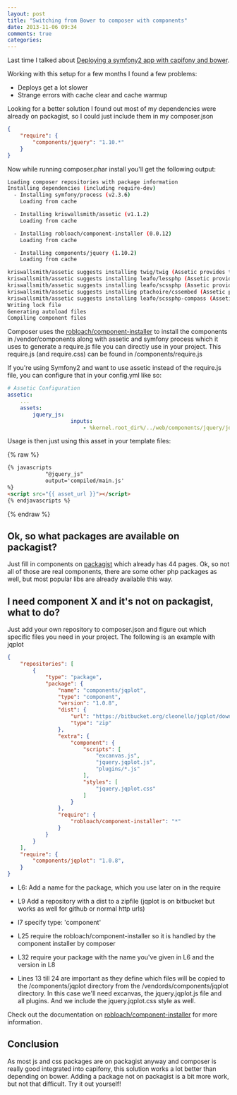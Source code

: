 ```yaml
---
layout: post
title: "Switching from Bower to composer with components"
date: 2013-11-06 09:34
comments: true
categories: 
---
```


Last time I talked about [Deploying a symfony2 app with capifony and bower](/blog/2013/06/14/deploying-a-symfony2-app-with-capifony-and-bower/). 

Working with this setup for a few months I found a few problems:

 * Deploys get a lot slower
 * Strange errors with cache clear and cache warmup
 
Looking for a better solution I found out most of my dependencies were already on packagist, so I could just include them in my composer.json

``` json /composer.json
{
	"require": {
		"components/jquery": "1.10.*"
	}
}
```

Now while running composer.phar install you'll get the following output:

``` sh php composer.phar install
Loading composer repositories with package information
Installing dependencies (including require-dev)
  - Installing symfony/process (v2.3.6)
    Loading from cache

  - Installing kriswallsmith/assetic (v1.1.2)
    Loading from cache

  - Installing robloach/component-installer (0.0.12)
    Loading from cache

  - Installing components/jquery (1.10.2)
    Loading from cache

kriswallsmith/assetic suggests installing twig/twig (Assetic provides the integration with the Twig templating engine)
kriswallsmith/assetic suggests installing leafo/lessphp (Assetic provides the integration with the lessphp LESS compiler)
kriswallsmith/assetic suggests installing leafo/scssphp (Assetic provides the integration with the scssphp SCSS compiler)
kriswallsmith/assetic suggests installing ptachoire/cssembed (Assetic provides the integration with phpcssembed to embed data uris)
kriswallsmith/assetic suggests installing leafo/scssphp-compass (Assetic provides the integration with the SCSS compass plugin)
Writing lock file
Generating autoload files
Compiling component files
```

Composer uses the [robloach/component-installer](https://github.com/RobLoach/component-installer) to install the components in /vendor/components along with assetic and symfony process which it uses to generate a require.js file you can directly use in your project. This require.js (and require.css) can be found in /components/require.js

If you're using Symfony2 and want to use assetic instead of the require.js file, you can configure that in your config.yml like so:

``` yml /app/config.yml
# Assetic Configuration
assetic:
    ...
    assets:
        jquery_js:
                    inputs:
                        - %kernel.root_dir%/../web/components/jquery/jquery.js
```

Usage is then just using this asset in your template files:

{% raw %}
``` html /app/Resources/views/base.html.twig
{% javascripts
            "@jquery_js"
            output='compiled/main.js'
%}
<script src="{{ asset_url }}"></script>
{% endjavascripts %}
```        
{% endraw %}

Ok, so what packages are available on packagist?
------------------------------------------------

Just fill in components on [packagist](https://packagist.org/search/?q=components) which already has 44 pages. Ok, so not all of those are real components, there are some other php packages as well, but most popular libs are already available this way.

I need component X and it's not on packagist, what to do?
---------------------------------------------------------

Just add your own repository to composer.json and figure out which specific files you need in your project. 
The following is an example with jqplot

``` json /composer.json
{ 
    "repositories": [
        {
            "type": "package",
            "package": {
                "name": "components/jqplot",
                "type": "component",
                "version": "1.0.8",
                "dist": {
                    "url": "https://bitbucket.org/cleonello/jqplot/downloads/jquery.jqplot.1.0.8r1250.zip",
                    "type": "zip"
                },
                "extra": {
                    "component": {
                        "scripts": [
                            "excanvas.js",
                            "jquery.jqplot.js",
                            "plugins/*.js"
                        ],
                        "styles": [
                            "jquery.jqplot.css"
                        ]
                    }
                },
                "require": {
                    "robloach/component-installer": "*"
                }
            }
        }
    ],
    "require": {
    	"components/jqplot": "1.0.8",
	}
}
```

 * L6: Add a name for the package, which you use later on in the require
 * L9 Add a repository with a dist to a zipfile (jqplot is on bitbucket but works as well for github or normal http urls)
 * l7 specify type: 'component'
 * L25 require the robloach/component-installer so it is handled by the component installer by composer
 * L32 require your package with the name you've given in L6 and the version in L8

 * Lines 13 till 24 are important as they define which files will be copied to the /components/jqplot directory from the /vendords/components/jqplot directory. In this case we'll need excanvas, the jquery.jqplot.js file and all plugins. And we include the jquery.jqplot.css style as well. 

 Check out the documentation on [robloach/component-installer](https://github.com/RobLoach/component-installer#packages-without-composer-support) for more information. 

Conclusion
----------

As most js and css packages are on packagist anyway and composer is really good integrated into capifony, this solution works a lot better than depending on bower. Adding a package not on packagist is a bit more work, but not that difficult. Try it out yourself!